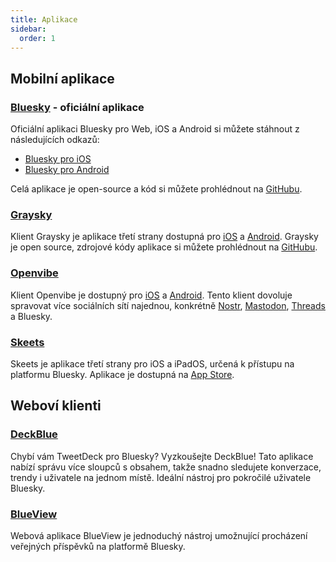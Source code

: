 ```yaml
---
title: Aplikace
sidebar:
  order: 1
---
```


## Mobilní aplikace

### [Bluesky](https://bsky.app) - oficiální aplikace

Oficiální aplikaci Bluesky pro Web, iOS a Android si můžete stáhnout z následujících odkazů:

- [Bluesky pro iOS](https://apps.apple.com/us/app/bluesky-social/id6444370199)
- [Bluesky pro Android](https://play.google.com/store/apps/details?id=xyz.blueskyweb.app)

Celá aplikace je open-source a kód si můžete prohlédnout na [GitHubu](https://github.com/bluesky-social/social-app).

### [Graysky](https://graysky.app)

Klient Graysky je aplikace třetí strany dostupná pro
[iOS](https://apps.apple.com/gb/app/graysky-a-bluesky-client/id6448234181) a
[Android](https://play.google.com/store/apps/details?id=dev.mozzius.graysky&hl=cs). Graysky je open source, zdrojové
kódy aplikace si můžete prohlédnout na [GitHubu](https://github.com/mozzius/graysky).

### [Openvibe](https://openvibe.social)

Klient Openvibe je dostupný pro [iOS](https://apps.apple.com/cz/app/openvibe-mastodon-bluesky/id1666230916) a
[Android](https://play.google.com/store/apps/details?id=com.plebstr.client). Tento klient dovoluje spravovat více
sociálních sítí najednou, konkrétně [Nostr](https://nostr.com/), [Mastodon](https://joinmastodon.org),
[Threads](https://www.threads.net/) a Bluesky.

### [Skeets](https://www.skeetsapp.com)

Skeets je aplikace třetí strany pro iOS a iPadOS, určená k přístupu na platformu Bluesky. Aplikace je dostupná na
[App Store](https://apps.apple.com/us/app/skeets-for-bluesky/id6466340923).

## Weboví klienti

### [DeckBlue](https://deck.blue/)

Chybí vám TweetDeck pro Bluesky? Vyzkoušejte DeckBlue! Tato aplikace nabízí správu více sloupců s obsahem, takže snadno
sledujete konverzace, trendy i uživatele na jednom místě. Ideální nástroj pro pokročilé uživatele Bluesky.

### [BlueView](https://blueview.app)

Webová aplikace BlueView je jednoduchý nástroj umožnující procházení veřejných příspěvků na platformě Bluesky.